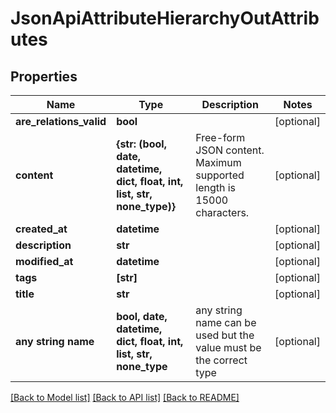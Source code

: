 # JsonApiAttributeHierarchyOutAttributes


## Properties
Name | Type | Description | Notes
------------ | ------------- | ------------- | -------------
**are_relations_valid** | **bool** |  | [optional] 
**content** | **{str: (bool, date, datetime, dict, float, int, list, str, none_type)}** | Free-form JSON content. Maximum supported length is 15000 characters. | [optional] 
**created_at** | **datetime** |  | [optional] 
**description** | **str** |  | [optional] 
**modified_at** | **datetime** |  | [optional] 
**tags** | **[str]** |  | [optional] 
**title** | **str** |  | [optional] 
**any string name** | **bool, date, datetime, dict, float, int, list, str, none_type** | any string name can be used but the value must be the correct type | [optional]

[[Back to Model list]](../README.md#documentation-for-models) [[Back to API list]](../README.md#documentation-for-api-endpoints) [[Back to README]](../README.md)



